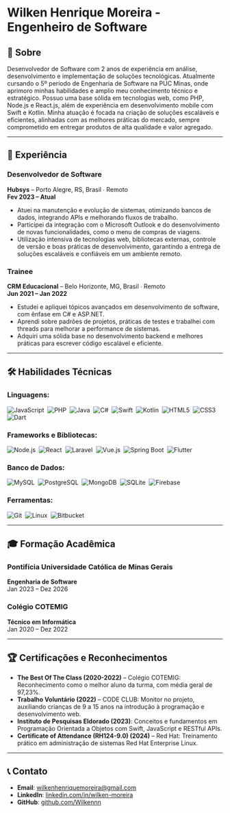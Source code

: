 # Wilken Henrique Moreira - Engenheiro de Software

## 👋 Sobre

Desenvolvedor de Software com 2 anos de experiência em análise, desenvolvimento e implementação de soluções tecnológicas. Atualmente cursando o 5º período de Engenharia de Software na PUC Minas, onde aprimoro minhas habilidades e amplio meu conhecimento técnico e estratégico. Possuo uma base sólida em tecnologias web, como PHP, Node.js e React.js, além de experiência em desenvolvimento mobile com Swift e Kotlin. Minha atuação é focada na criação de soluções escaláveis e eficientes, alinhadas com as melhores práticas do mercado, sempre comprometido em entregar produtos de alta qualidade e valor agregado.

---

## 💼 Experiência

### **Desenvolvedor de Software**  
**Hubsys** – Porto Alegre, RS, Brasil ∙ Remoto  
**Fev 2023 – Atual**  
- Atuei na manutenção e evolução de sistemas, otimizando bancos de dados, integrando APIs e melhorando fluxos de trabalho.  
- Participei da integração com o Microsoft Outlook e do desenvolvimento de novas funcionalidades, como o menu de compras de viagens.  
- Utilização intensiva de tecnologias web, bibliotecas externas, controle de versão e boas práticas de desenvolvimento, garantindo a entrega de soluções escaláveis e confiáveis em um ambiente remoto.

### **Trainee**  
**CRM Educacional** – Belo Horizonte, MG, Brasil ∙ Remoto  
**Jun 2021 – Jan 2022**  
- Estudei e apliquei tópicos avançados em desenvolvimento de software, com ênfase em C# e ASP.NET.  
- Aprendi sobre padrões de projetos, práticas de testes e trabalhei com threads para melhorar a performance de sistemas.  
- Adquiri uma sólida base no desenvolvimento backend e melhores práticas para escrever código escalável e eficiente.

---

## 🛠️ Habilidades Técnicas

### **Linguagens**:
![JavaScript](https://img.shields.io/badge/JavaScript-F7DF1E?style=for-the-badge&logo=javascript&logoColor=black)&nbsp;
![PHP](https://img.shields.io/badge/PHP-777BB4?style=for-the-badge&logo=php&logoColor=white)&nbsp;
![Java](https://img.shields.io/badge/Java-007396?style=for-the-badge&logo=java&logoColor=white)&nbsp;
![C#](https://img.shields.io/badge/C%23-239120?style=for-the-badge&logo=csharp&logoColor=white)&nbsp;
![Swift](https://img.shields.io/badge/Swift-FA7343?style=for-the-badge&logo=swift&logoColor=white)&nbsp;
![Kotlin](https://img.shields.io/badge/Kotlin-0095D5?style=for-the-badge&logo=kotlin&logoColor=white)&nbsp;
![HTML5](https://img.shields.io/badge/HTML5-E34F26?style=for-the-badge&logo=html5&logoColor=white)&nbsp;
![CSS3](https://img.shields.io/badge/CSS3-1572B6?style=for-the-badge&logo=css3&logoColor=white)&nbsp;
![Dart](https://img.shields.io/badge/Dart-0175C2?style=for-the-badge&logo=dart&logoColor=white)&nbsp;

### **Frameworks e Bibliotecas**:
![Node.js](https://img.shields.io/badge/Node.js-339933?style=for-the-badge&logo=nodedotjs&logoColor=white)&nbsp;
![React](https://img.shields.io/badge/React-61DAFB?style=for-the-badge&logo=react&logoColor=black)&nbsp;
![Laravel](https://img.shields.io/badge/Laravel-FF2D20?style=for-the-badge&logo=laravel&logoColor=white)&nbsp;
![Vue.js](https://img.shields.io/badge/Vue.js-4FC08D?style=for-the-badge&logo=vuedotjs&logoColor=white)&nbsp;
![Spring Boot](https://img.shields.io/badge/Spring%20Boot-6DB33F?style=for-the-badge&logo=springboot&logoColor=white)&nbsp;
![Flutter](https://img.shields.io/badge/Flutter-02569B?style=for-the-badge&logo=flutter&logoColor=white)&nbsp;

### **Banco de Dados**:
![MySQL](https://img.shields.io/badge/MySQL-4479A1?style=for-the-badge&logo=mysql&logoColor=white)&nbsp;
![PostgreSQL](https://img.shields.io/badge/PostgreSQL-336791?style=for-the-badge&logo=postgresql&logoColor=white)&nbsp;
![MongoDB](https://img.shields.io/badge/MongoDB-47A248?style=for-the-badge&logo=mongodb&logoColor=white)&nbsp;
![SQLite](https://img.shields.io/badge/SQLite-003B57?style=for-the-badge&logo=sqlite&logoColor=white)&nbsp;
![Firebase](https://img.shields.io/badge/Firebase-FFCA28?style=for-the-badge&logo=firebase&logoColor=black)&nbsp;

### **Ferramentas**:
![Git](https://img.shields.io/badge/Git-F05032?style=for-the-badge&logo=git&logoColor=white)&nbsp;
![Linux](https://img.shields.io/badge/Linux-FCC624?style=for-the-badge&logo=linux&logoColor=black)&nbsp;
![Bitbucket](https://img.shields.io/badge/Bitbucket-0052CC?style=for-the-badge&logo=bitbucket&logoColor=white)&nbsp;

---

## 🎓 Formação Acadêmica

### **Pontifícia Universidade Católica de Minas Gerais**  
**Engenharia de Software**  
Jan 2023 – Dez 2026  

### **Colégio COTEMIG**  
**Técnico em Informática**  
Jan 2020 – Dez 2022  

---

## 🏆 Certificações e Reconhecimentos

- **The Best Of The Class (2020-2022)** – Colégio COTEMIG: Reconhecimento como o melhor aluno da turma, com média geral de 97,23%.
- **Trabalho Voluntário (2022)** – CODE CLUB: Monitor no projeto, auxiliando crianças de 9 a 15 anos na introdução à programação e desenvolvimento web.
- **Instituto de Pesquisas Eldorado (2023)**: Conceitos e fundamentos em Programação Orientada a Objetos com Swift, JavaScript e RESTful APIs.
- **Certificate of Attendance (RH124-9.0) (2024)** – Red Hat: Treinamento prático em administração de sistemas Red Hat Enterprise Linux.

---

## 📞 Contato

- **Email**: [wilkenhenriquemoreira@gmail.com](mailto:wilkenhenriquemoreira@gmail.com)
- **LinkedIn**: [linkedin.com/in/wilken-moreira](https://www.linkedin.com/in/wilken-moreira)
- **GitHub**: [github.com/Wilkennn](https://github.com/Wilkennn)
